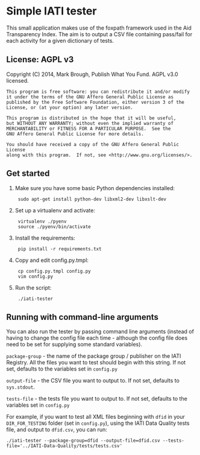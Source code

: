 # Simple IATI tester

This small application makes use of the foxpath framework used in the
Aid Transparency Index. The aim is to output a CSV file containing pass/fail
for each activity for a given dictionary of tests.

## License: AGPL v3

Copyright (C) 2014, Mark Brough, Publish What You Fund. AGPL v3.0 licensed.

    This program is free software: you can redistribute it and/or modify
    it under the terms of the GNU Affero General Public License as
    published by the Free Software Foundation, either version 3 of the
    License, or (at your option) any later version.

    This program is distributed in the hope that it will be useful,
    but WITHOUT ANY WARRANTY; without even the implied warranty of
    MERCHANTABILITY or FITNESS FOR A PARTICULAR PURPOSE.  See the
    GNU Affero General Public License for more details.

    You should have received a copy of the GNU Affero General Public License
    along with this program.  If not, see <http://www.gnu.org/licenses/>.

## Get started

1. Make sure you have some basic Python dependencies installed:

        sudo apt-get install python-dev libxml2-dev libxslt-dev

2. Set up a virtualenv and activate: 

        virtualenv ./pyenv
        source ./pyenv/bin/activate

3. Install the requirements:

        pip install -r requirements.txt

4. Copy and edit config.py.tmpl:

        cp config.py.tmpl config.py
        vim config.py

5. Run the script:

        ./iati-tester

## Running with command-line arguments

You can also run the tester by passing command line arguments (instead of
having to change the config file each time - although the config file does
need to be set for supplying some standard variables).

`package-group` - the name of the package group / publisher on the IATI Registry. All the files you want to test should begin with this string. If not set, defaults to the variables set in `config.py`

`output-file` - the CSV file you want to output to. If not set, defaults to `sys.stdout`.

`tests-file` - the tests file you want to output to. If not set, defaults to the variables set in `config.py`

For example, if you want to test all XML files beginning with `dfid` in your `DIR_FOR_TESTING` folder (set in `config.py`), using the IATI Data Quality tests file, and output to `dfid.csv`, you can run:

    ./iati-tester --package-group=dfid --output-file=dfid.csv --tests-file='../IATI-Data-Quality/tests/tests.csv'
